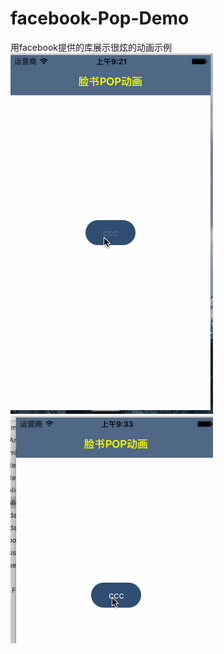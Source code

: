 # facebook-Pop-Demo
用facebook提供的库展示很炫的动画示例
![image](https://raw.githubusercontent.com/Easyzhan/facebook-Pop-Demo/master/popAnimation.gif)
![image](https://raw.githubusercontent.com/Easyzhan/facebook-Pop-Demo/master/popAnimationbtn.gif)
